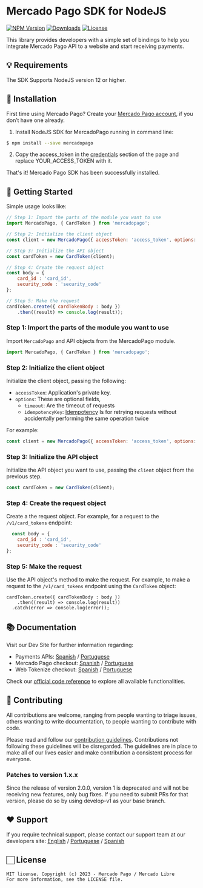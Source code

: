 # Mercado Pago SDK for NodeJS

[![NPM Version](https://img.shields.io/npm/v/mercadopago.svg)](http://npmjs.com/package/mercadopago)
[![Downloads](https://img.shields.io/npm/dt/mercadopago.svg)](http://npmjs.com/package/mercadopago)
[![License](https://img.shields.io/apm/l/vim-mode)](https://github.com/mercadopago/sdk-nodejs)

This library provides developers with a simple set of bindings to help you integrate Mercado Pago API to a website and start receiving payments.

## 💡 Requirements

The SDK Supports NodeJS version 12 or higher.

## 📲 Installation 

First time using Mercado Pago? Create your [Mercado Pago account](https://www.mercadopago.com), if you don’t have one already.

1. Install NodeJS SDK for MercadoPago running in command line:
```sh
$ npm install --save mercadopago
```

2. Copy the access_token in the [credentials](https://www.mercadopago.com.br/developers/pt/docs/your-integrations/credentials) section of the page and replace YOUR_ACCESS_TOKEN with it.

That's it! Mercado Pago SDK has been successfully installed.

## 🌟 Getting Started

  Simple usage looks like:

```javascript
// Step 1: Import the parts of the module you want to use
import MercadoPago, { CardToken } from 'mercadopago';

// Step 2: Initialize the client object
const client = new MercadoPago({ accessToken: 'access_token', options: { timeout: 5000, idempotencyKey: 'abc' } });

// Step 3: Initialize the API object
const cardToken = new CardToken(client);

// Step 4: Create the request object
const body = {
	card_id : 'card_id',
	security_code : 'security_code'
};

// Step 5: Make the request
cardToken.create({ cardTokenBody : body })
	.then((result) => console.log(result));
```

### Step 1: Import the parts of the module you want to use

Import `MercadoPago` and API objects from the MercadoPago module. 

``` javascript
import MercadoPago, { CardToken } from 'mercadopago';
```

### Step 2: Initialize the client object

Initialize the client object, passing the following:
- `accessToken`: Application's private key.
- `options`: These are optional fields,
  - `timeout`: Are the timeout of requests
  - `idempotencyKey`: [Idempotency](https://en.wikipedia.org/wiki/Idempotence) Is for retrying requests without accidentally performing the same operation twice

For example:

``` javascript
const client = new MercadoPago({ accessToken: 'access_token', options: { timeout: 5000, idempotencyKey: 'abc' } });
```

### Step 3: Initialize the API object

Initialize the API object you want to use, passing the `client` object from the previous step. 

``` javascript
const cardToken = new CardToken(client);
```

### Step 4: Create the request object

Create a the request object. For example, for a request to the `/v1/card_tokens` endpoint:

``` javascript
  const body = {
	card_id : 'card_id',
	security_code : 'security_code'
};
```

### Step 5: Make the request

Use the API object's method to make the request. For example, to make a request to the `/v1/card_tokens` endpoint using the `CardToken` object:

```
cardToken.create({ cardTokenBody : body })
	.then((result) => console.log(result))
  .catch(error => console.log(error));
```

## 📚 Documentation 

Visit our Dev Site for further information regarding:
 - Payments APIs: [Spanish](https://www.mercadopago.com.ar/developers/es/guides/payments/api/introduction/) / [Portuguese](https://www.mercadopago.com.br/developers/pt/guides/payments/api/introduction/)
 - Mercado Pago checkout: [Spanish](https://www.mercadopago.com.ar/developers/es/guides/payments/web-payment-checkout/introduction/) / [Portuguese](https://www.mercadopago.com.br/developers/pt/guides/payments/web-payment-checkout/introduction/)
 - Web Tokenize checkout: [Spanish](https://www.mercadopago.com.ar/developers/es/guides/payments/web-tokenize-checkout/introduction/) / [Portuguese](https://www.mercadopago.com.br/developers/pt/guides/payments/web-tokenize-checkout/introduction/)

Check our [official code reference](https://mercadopago.github.io/sdk-nodejs/) to explore all available functionalities.

## 🤝 Contributing

All contributions are welcome, ranging from people wanting to triage issues, others wanting to write documentation, to people wanting to contribute with code.

Please read and follow our [contribution guidelines](CONTRIBUTING.md). Contributions not following these guidelines will be disregarded. The guidelines are in place to make all of our lives easier and make contribution a consistent process for everyone.

### Patches to version 1.x.x

Since the release of version 2.0.0, version 1 is deprecated and will not be receiving new features, only bug fixes. If you need to submit PRs for that version, please do so by using develop-v1 as your base branch.

## ❤️ Support 

If you require technical support, please contact our support team at our developers
site: [English](https://www.mercadopago.com/developers/en/support/center/contact)
/ [Portuguese](https://www.mercadopago.com/developers/pt/support/center/contact)
/ [Spanish](https://www.mercadopago.com/developers/es/support/center/contact)

## 🏻 License 

```
MIT license. Copyright (c) 2023 - Mercado Pago / Mercado Libre 
For more information, see the LICENSE file.
```
